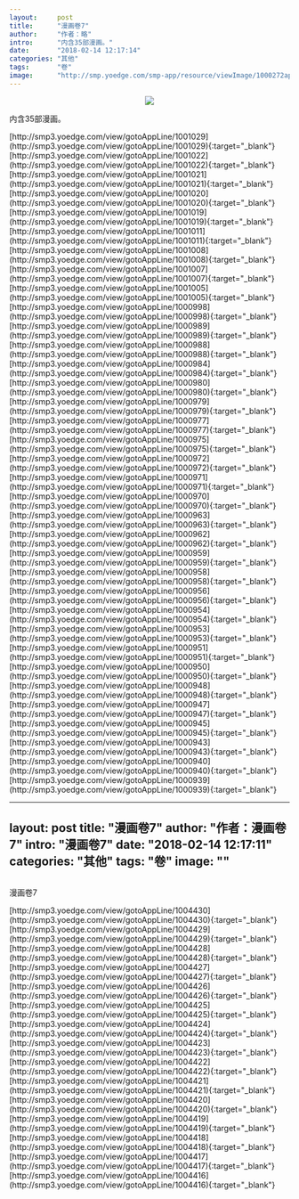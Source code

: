 ```yaml
---
layout:     post
title:      "漫画卷7"
author:     "作者：略"
intro:      "内含35部漫画。"
date:       "2018-02-14 12:17:14"
categories: "其他"
tags:       "卷"
image:      "http://smp.yoedge.com/smp-app/resource/viewImage/1000272appline.png"
---
```

<div style="text-align: center">
<p><img src="http://smp.yoedge.com/smp-app/resource/viewImage/1000272appline.png"/></p>
</div>
<p class="post-meta">
<span>内含35部漫画。</span>
</p>
[http://smp3.yoedge.com/view/gotoAppLine/1001029](http://smp3.yoedge.com/view/gotoAppLine/1001029){:target="_blank"}
[http://smp3.yoedge.com/view/gotoAppLine/1001022](http://smp3.yoedge.com/view/gotoAppLine/1001022){:target="_blank"}
[http://smp3.yoedge.com/view/gotoAppLine/1001021](http://smp3.yoedge.com/view/gotoAppLine/1001021){:target="_blank"}
[http://smp3.yoedge.com/view/gotoAppLine/1001020](http://smp3.yoedge.com/view/gotoAppLine/1001020){:target="_blank"}
[http://smp3.yoedge.com/view/gotoAppLine/1001019](http://smp3.yoedge.com/view/gotoAppLine/1001019){:target="_blank"}
[http://smp3.yoedge.com/view/gotoAppLine/1001011](http://smp3.yoedge.com/view/gotoAppLine/1001011){:target="_blank"}
[http://smp3.yoedge.com/view/gotoAppLine/1001008](http://smp3.yoedge.com/view/gotoAppLine/1001008){:target="_blank"}
[http://smp3.yoedge.com/view/gotoAppLine/1001007](http://smp3.yoedge.com/view/gotoAppLine/1001007){:target="_blank"}
[http://smp3.yoedge.com/view/gotoAppLine/1001005](http://smp3.yoedge.com/view/gotoAppLine/1001005){:target="_blank"}
[http://smp3.yoedge.com/view/gotoAppLine/1000998](http://smp3.yoedge.com/view/gotoAppLine/1000998){:target="_blank"}
[http://smp3.yoedge.com/view/gotoAppLine/1000989](http://smp3.yoedge.com/view/gotoAppLine/1000989){:target="_blank"}
[http://smp3.yoedge.com/view/gotoAppLine/1000988](http://smp3.yoedge.com/view/gotoAppLine/1000988){:target="_blank"}
[http://smp3.yoedge.com/view/gotoAppLine/1000984](http://smp3.yoedge.com/view/gotoAppLine/1000984){:target="_blank"}
[http://smp3.yoedge.com/view/gotoAppLine/1000980](http://smp3.yoedge.com/view/gotoAppLine/1000980){:target="_blank"}
[http://smp3.yoedge.com/view/gotoAppLine/1000979](http://smp3.yoedge.com/view/gotoAppLine/1000979){:target="_blank"}
[http://smp3.yoedge.com/view/gotoAppLine/1000977](http://smp3.yoedge.com/view/gotoAppLine/1000977){:target="_blank"}
[http://smp3.yoedge.com/view/gotoAppLine/1000975](http://smp3.yoedge.com/view/gotoAppLine/1000975){:target="_blank"}
[http://smp3.yoedge.com/view/gotoAppLine/1000972](http://smp3.yoedge.com/view/gotoAppLine/1000972){:target="_blank"}
[http://smp3.yoedge.com/view/gotoAppLine/1000971](http://smp3.yoedge.com/view/gotoAppLine/1000971){:target="_blank"}
[http://smp3.yoedge.com/view/gotoAppLine/1000970](http://smp3.yoedge.com/view/gotoAppLine/1000970){:target="_blank"}
[http://smp3.yoedge.com/view/gotoAppLine/1000963](http://smp3.yoedge.com/view/gotoAppLine/1000963){:target="_blank"}
[http://smp3.yoedge.com/view/gotoAppLine/1000962](http://smp3.yoedge.com/view/gotoAppLine/1000962){:target="_blank"}
[http://smp3.yoedge.com/view/gotoAppLine/1000959](http://smp3.yoedge.com/view/gotoAppLine/1000959){:target="_blank"}
[http://smp3.yoedge.com/view/gotoAppLine/1000958](http://smp3.yoedge.com/view/gotoAppLine/1000958){:target="_blank"}
[http://smp3.yoedge.com/view/gotoAppLine/1000956](http://smp3.yoedge.com/view/gotoAppLine/1000956){:target="_blank"}
[http://smp3.yoedge.com/view/gotoAppLine/1000954](http://smp3.yoedge.com/view/gotoAppLine/1000954){:target="_blank"}
[http://smp3.yoedge.com/view/gotoAppLine/1000953](http://smp3.yoedge.com/view/gotoAppLine/1000953){:target="_blank"}
[http://smp3.yoedge.com/view/gotoAppLine/1000951](http://smp3.yoedge.com/view/gotoAppLine/1000951){:target="_blank"}
[http://smp3.yoedge.com/view/gotoAppLine/1000950](http://smp3.yoedge.com/view/gotoAppLine/1000950){:target="_blank"}
[http://smp3.yoedge.com/view/gotoAppLine/1000948](http://smp3.yoedge.com/view/gotoAppLine/1000948){:target="_blank"}
[http://smp3.yoedge.com/view/gotoAppLine/1000947](http://smp3.yoedge.com/view/gotoAppLine/1000947){:target="_blank"}
[http://smp3.yoedge.com/view/gotoAppLine/1000945](http://smp3.yoedge.com/view/gotoAppLine/1000945){:target="_blank"}
[http://smp3.yoedge.com/view/gotoAppLine/1000943](http://smp3.yoedge.com/view/gotoAppLine/1000943){:target="_blank"}
[http://smp3.yoedge.com/view/gotoAppLine/1000940](http://smp3.yoedge.com/view/gotoAppLine/1000940){:target="_blank"}
[http://smp3.yoedge.com/view/gotoAppLine/1000939](http://smp3.yoedge.com/view/gotoAppLine/1000939){:target="_blank"}


---
layout:     post
title:      "漫画卷7"
author:     "作者：漫画卷7"
intro:      "漫画卷7"
date:       "2018-02-14 12:17:11"
categories: "其他"
tags:       "卷"
image:      ""
---
<div style="text-align: center">
<p><img src=""/></p>
</div>
<p class="post-meta">
<span>漫画卷7</span>
</p>
[http://smp3.yoedge.com/view/gotoAppLine/1004430](http://smp3.yoedge.com/view/gotoAppLine/1004430){:target="_blank"}
[http://smp3.yoedge.com/view/gotoAppLine/1004429](http://smp3.yoedge.com/view/gotoAppLine/1004429){:target="_blank"}
[http://smp3.yoedge.com/view/gotoAppLine/1004428](http://smp3.yoedge.com/view/gotoAppLine/1004428){:target="_blank"}
[http://smp3.yoedge.com/view/gotoAppLine/1004427](http://smp3.yoedge.com/view/gotoAppLine/1004427){:target="_blank"}
[http://smp3.yoedge.com/view/gotoAppLine/1004426](http://smp3.yoedge.com/view/gotoAppLine/1004426){:target="_blank"}
[http://smp3.yoedge.com/view/gotoAppLine/1004425](http://smp3.yoedge.com/view/gotoAppLine/1004425){:target="_blank"}
[http://smp3.yoedge.com/view/gotoAppLine/1004424](http://smp3.yoedge.com/view/gotoAppLine/1004424){:target="_blank"}
[http://smp3.yoedge.com/view/gotoAppLine/1004423](http://smp3.yoedge.com/view/gotoAppLine/1004423){:target="_blank"}
[http://smp3.yoedge.com/view/gotoAppLine/1004422](http://smp3.yoedge.com/view/gotoAppLine/1004422){:target="_blank"}
[http://smp3.yoedge.com/view/gotoAppLine/1004421](http://smp3.yoedge.com/view/gotoAppLine/1004421){:target="_blank"}
[http://smp3.yoedge.com/view/gotoAppLine/1004420](http://smp3.yoedge.com/view/gotoAppLine/1004420){:target="_blank"}
[http://smp3.yoedge.com/view/gotoAppLine/1004419](http://smp3.yoedge.com/view/gotoAppLine/1004419){:target="_blank"}
[http://smp3.yoedge.com/view/gotoAppLine/1004418](http://smp3.yoedge.com/view/gotoAppLine/1004418){:target="_blank"}
[http://smp3.yoedge.com/view/gotoAppLine/1004417](http://smp3.yoedge.com/view/gotoAppLine/1004417){:target="_blank"}
[http://smp3.yoedge.com/view/gotoAppLine/1004416](http://smp3.yoedge.com/view/gotoAppLine/1004416){:target="_blank"}


